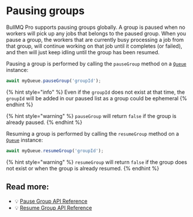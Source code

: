 # Pausing groups

BullMQ Pro supports pausing groups globally. A group is paused when no workers will pick up any jobs that belongs to the paused group. When you pause a group, the workers that are currently busy processing a job from that group, will continue working on that job until it completes (or failed), and then will just keep idling until the group has been resumed.

Pausing a group is performed by calling the `pauseGroup` method on a [`Queue`](https://api.bullmq.pro/classes/v6.Queue.html#pauseGroup) instance:

```typescript
await myQueue.pauseGroup('groupId');
```

{% hint style="info" %}
Even if the `groupId` does not exist at that time, the `groupId` will be added in our paused list as a group could be ephemeral
{% endhint %}

{% hint style="warning" %}
`pauseGroup` will return `false` if the group is already paused.
{% endhint %}

Resuming a group is performed by calling the `resumeGroup` method on a [`Queue`](https://api.bullmq.pro/classes/v6.Queue.html#resumeGroup) instance:

```typescript
await myQueue.resumeGroup('groupId');
```

{% hint style="warning" %}
`resumeGroup` will return `false` if the group does not exist or when the group is already resumed.
{% endhint %}

## Read more:

- 💡 [Pause Group API Reference](https://api.bullmq.pro/classes/v7.Queue.html#pauseGroup)
- 💡 [Resume Group API Reference](https://api.bullmq.pro/classes/v7.Queue.html#resumeGroup)
